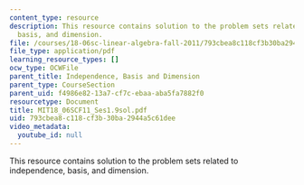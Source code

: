 ```yaml
---
content_type: resource
description: This resource contains solution to the problem sets related to independence,
  basis, and dimension.
file: /courses/18-06sc-linear-algebra-fall-2011/793cbea8c118cf3b30ba2944a5c61dee_MIT18_06SCF11_Ses1.9sol.pdf
file_type: application/pdf
learning_resource_types: []
ocw_type: OCWFile
parent_title: Independence, Basis and Dimension
parent_type: CourseSection
parent_uid: f4986e82-13a7-cf7c-ebaa-aba5fa7882f0
resourcetype: Document
title: MIT18_06SCF11_Ses1.9sol.pdf
uid: 793cbea8-c118-cf3b-30ba-2944a5c61dee
video_metadata:
  youtube_id: null
---
```

This resource contains solution to the problem sets related to independence, basis, and dimension.

